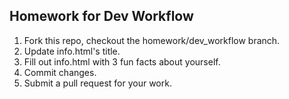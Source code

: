 ## Homework for Dev Workflow

1. Fork this repo, checkout the homework/dev_workflow branch.
2. Update info.html's title.
3. Fill out info.html with 3 fun facts about yourself.
4. Commit changes.
5. Submit a pull request for your work.
